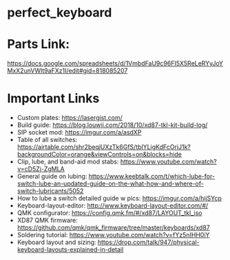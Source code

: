 # perfect_keyboard

# Parts Link:
https://docs.google.com/spreadsheets/d/1VmbdFaU9c96FI5X5ReLeRYyJoYMxX2unVWlt9aFXz1I/edit#gid=818085207

# Important Links
- Custom plates: https://lasergist.com/
- Build guide: https://blog.louwii.com/2018/10/xd87-tkl-kit-build-log/
- SIP socket mod: https://imgur.com/a/asdXP
- Table of all switches: https://airtable.com/shr2beqjUXzTk6GfS/tblYLigKdFcOriJ1k?backgroundColor=orange&viewControls=on&blocks=hide
- Clip, lube, and band-aid mod stabs: https://www.youtube.com/watch?v=cD5Zj-ZgMLA
- General guide on lubing: https://www.keebtalk.com/t/which-lube-for-switch-lube-an-updated-guide-on-the-what-how-and-where-of-switch-lubricants/5052
- How to lube a switch detailed guide w pics: https://imgur.com/a/hijSYcp
- Keyboard-layout-editor: http://www.keyboard-layout-editor.com/#/
- QMK configurator: https://config.qmk.fm/#/xd87/LAYOUT_tkl_iso
- XD87 QMK firmware: https://github.com/qmk/qmk_firmware/tree/master/keyboards/xd87
- Soldering tutorial: https://www.youtube.com/watch?v=fYz5nIHH0iY
- Keyboard layout and sizing: https://drop.com/talk/947/physical-keyboard-layouts-explained-in-detail
